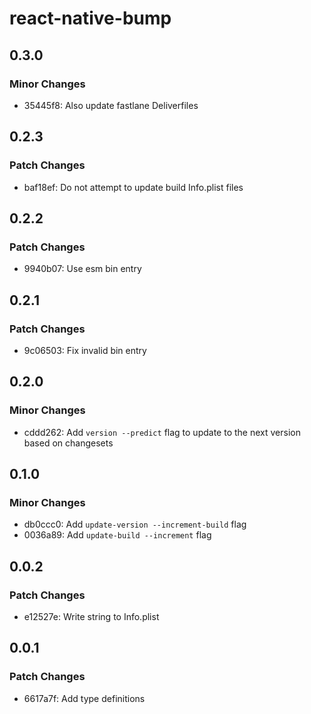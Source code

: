 # react-native-bump

## 0.3.0

### Minor Changes

- 35445f8: Also update fastlane Deliverfiles

## 0.2.3

### Patch Changes

- baf18ef: Do not attempt to update build Info.plist files

## 0.2.2

### Patch Changes

- 9940b07: Use esm bin entry

## 0.2.1

### Patch Changes

- 9c06503: Fix invalid bin entry

## 0.2.0

### Minor Changes

- cddd262: Add `version --predict` flag to update to the next version based on changesets

## 0.1.0

### Minor Changes

- db0ccc0: Add `update-version --increment-build` flag
- 0036a89: Add `update-build --increment` flag

## 0.0.2

### Patch Changes

- e12527e: Write string to Info.plist

## 0.0.1

### Patch Changes

- 6617a7f: Add type definitions
